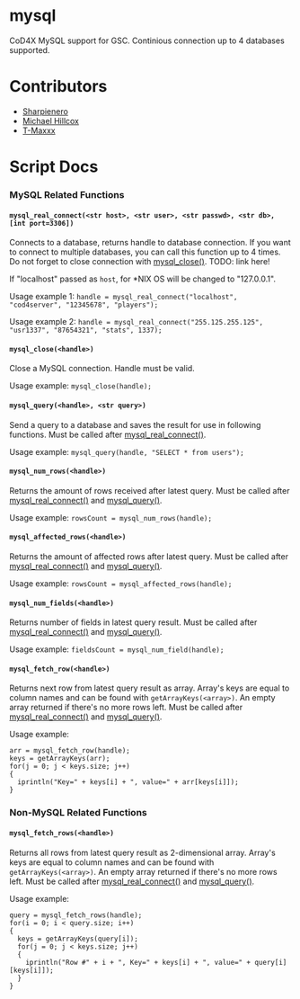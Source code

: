 # mysql
CoD4X MySQL support for GSC. Continious connection up to 4 databases supported.

# Contributors
- [Sharpienero](https://github.com/Sharpienero/)
- [Michael Hillcox](https://github.com/MichaelHillcox/)
- [T-Maxxx](https://github.com/T-Max/)

# Script Docs 
### MySQL Related Functions

#### `mysql_real_connect(<str host>, <str user>, <str passwd>, <str db>, [int port=3306])`

Connects to a database, returns handle to database connection. If you want to connect to multiple databases, you can call this function up to 4 times. Do not forget to close connection with [mysql_close()](https://github.com/callofduty4x/mysql/blob/master/README.md#mysql_closehandle). TODO: link here!

If "localhost" passed as `host`, for *NIX OS will be changed to "127.0.0.1".

Usage example 1: `handle = mysql_real_connect("localhost", "cod4server", "12345678", "players");`

Usage example 2: `handle = mysql_real_connect("255.125.255.125", "usr1337", "87654321", "stats", 1337);`


#### `mysql_close(<handle>)`

Close a MySQL connection. Handle must be valid.

Usage example: `mysql_close(handle);`

#### `mysql_query(<handle>, <str query>)`

Send a query to a database and saves the result for use in following functions. Must be called after [mysql_real_connect()](https://github.com/callofduty4x/mysql/blob/master/README.md#mysql_real_connectstr-host-str-user-str-passwd-str-db-int-port3306).

Usage example: `mysql_query(handle, "SELECT * from users");`

#### `mysql_num_rows(<handle>)`

Returns the amount of rows received after latest query. Must be called after [mysql_real_connect()](https://github.com/callofduty4x/mysql/blob/master/README.md#mysql_real_connectstr-host-str-user-str-passwd-str-db-int-port3306) and [mysql_query()](https://github.com/callofduty4x/mysql/blob/master/README.md#mysql_queryhandle-str-query).

Usage example: `rowsCount = mysql_num_rows(handle);`

#### `mysql_affected_rows(<handle>)`

Returns the amount of affected rows after latest query. Must be called after [mysql_real_connect()](https://github.com/callofduty4x/mysql/blob/master/README.md#mysql_real_connectstr-host-str-user-str-passwd-str-db-int-port3306) and [mysql_query()](https://github.com/callofduty4x/mysql/blob/master/README.md#mysql_queryhandle-str-query).

Usage example: `rowsCount = mysql_affected_rows(handle);`

#### `mysql_num_fields(<handle>)`

Returns number of fields in latest query result. Must be called after [mysql_real_connect()](https://github.com/callofduty4x/mysql/blob/master/README.md#mysql_real_connectstr-host-str-user-str-passwd-str-db-int-port3306) and [mysql_query()](https://github.com/callofduty4x/mysql/blob/master/README.md#mysql_queryhandle-str-query).

Usage example: `fieldsCount = mysql_num_field(handle);`

#### `mysql_fetch_row(<handle>)`

Returns next row from latest query result as array. Array's keys are equal to column names and can be found with `getArrayKeys(<array>)`. An empty array returned if there's no more rows left. Must be called after [mysql_real_connect()](https://github.com/callofduty4x/mysql/blob/master/README.md#mysql_real_connectstr-host-str-user-str-passwd-str-db-int-port3306) and [mysql_query()](https://github.com/callofduty4x/mysql/blob/master/README.md#mysql_queryhandle-str-query).

Usage example: 
```
arr = mysql_fetch_row(handle);
keys = getArrayKeys(arr);
for(j = 0; j < keys.size; j++)
{
  iprintln("Key=" + keys[i] + ", value=" + arr[keys[i]]);
}
```

### Non-MySQL Related Functions
#### `mysql_fetch_rows(<handle>)`

Returns all rows from latest query result as 2-dimensional array. Array's keys are equal to column names and can be found with `getArrayKeys(<array>)`. An empty array returned if there's no more rows left. Must be called after [mysql_real_connect()](https://github.com/callofduty4x/mysql/blob/master/README.md#mysql_real_connectstr-host-str-user-str-passwd-str-db-int-port3306) and [mysql_query()](https://github.com/callofduty4x/mysql/blob/master/README.md#mysql_queryhandle-str-query).

Usage example: 
```
query = mysql_fetch_rows(handle);
for(i = 0; i < query.size; i++)
{
  keys = getArrayKeys(query[i]);
  for(j = 0; j < keys.size; j++)
  {
    iprintln("Row #" + i + ", Key=" + keys[i] + ", value=" + query[i][keys[i]]);
  }
}
```
